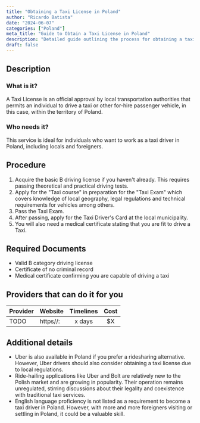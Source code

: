 ```yaml
---
title: "Obtaining a Taxi License in Poland"
author: "Ricardo Batista"
date: "2024-06-07"
categories: ["Poland"]
meta_title: "Guide to Obtain a Taxi License in Poland"
description: "Detailed guide outlining the process for obtaining a taxi license in Poland"
draft: false
---
```


## Description
### What is it?
A Taxi License is an official approval by local transportation authorities that permits an individual to drive a taxi or other for-hire passenger vehicle, in this case, within the territory of Poland.

### Who needs it?
This service is ideal for individuals who want to work as a taxi driver in Poland, including locals and foreigners.

## Procedure
1. Acquire the basic B driving license if you haven't already. This requires passing theoretical and practical driving tests.
2. Apply for the "Taxi course" in preparation for the "Taxi Exam" which covers knowledge of local geography, legal regulations and technical requirements for vehicles among others.
3. Pass the Taxi Exam.
4. After passing, apply for the Taxi Driver's Card at the local municipality.
5. You will also need a medical certificate stating that you are fit to drive a Taxi.

## Required Documents
- Valid B category driving license
- Certificate of no criminal record
- Medical certificate confirming you are capable of driving a taxi

## Providers that can do it for you

| Provider        |     Website     |     Timelines    |       Cost      |
| --------------- | --------------- |  :-------------: | :-------------: |
| TODO      |  https//:       |      x days      |        $X       |

## Additional details
- Uber is also available in Poland if you prefer a ridesharing alternative. However, Uber drivers should also consider obtaining a taxi license due to local regulations. 
- Ride-hailing applications like Uber and Bolt are relatively new to the Polish market and are growing in popularity. Their operation remains unregulated, stirring discussions about their legality and coexistence with traditional taxi services.
- English language proficiency is not listed as a requirement to become a taxi driver in Poland. However, with more and more foreigners visiting or settling in Poland, it could be a valuable skill.